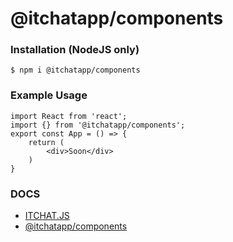 # @itchatapp/components

### Installation (NodeJS only)
```
$ npm i @itchatapp/components
```

### Example Usage
```tsx
import React from 'react';
import {} from '@itchatapp/components';
export const App = () => {
    return (
        <div>Soon</div>
    )
}
```


### DOCS
- [ITCHAT.JS](https://docs.itchat.world/itchat.js)
- [@itchatapp/components](https://docs.itchat.world/itchat.js)
